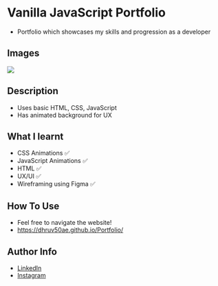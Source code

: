 # Vanilla JavaScript Portfolio

- Portfolio which showcases my skills and progression as a developer
## Images

<img src = "https://cdn.discordapp.com/attachments/229247596571525120/974388412608028743/unknown.png" />

## Description

- Uses basic HTML, CSS, JavaScript
- Has animated background for UX
## What I learnt

- CSS Animations ✅
- JavaScript Animations ✅
- HTML ✅
- UX/UI ✅
- Wireframing using Figma ✅

## How To Use

- Feel free to navigate the website!
- https://dhruv50ae.github.io/Portfolio/
## Author Info

- [LinkedIn](https://www.linkedin.com/in/dhruv50ae/)
- [Instagram](https://www.instagram.com/frostascode/)
